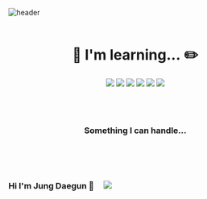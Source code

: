 ![header](https://capsule-render.vercel.app/api?type=waving&&color=timeGradient&text=Jung%20Daegun&fontColor=F6F6F6&section=footer&fontAlignY=70)
</br>
</br>

<div align="center">

  # :notebook_with_decorative_cover:&nbsp;I'm learning...&nbsp;:pencil2:
  <img src="https://img.shields.io/badge/ Cisco Netacad-1BA0D7?style=flat-square&logo=Cisco&logoColor=white"/>
  <img src="https://img.shields.io/badge/ C language-A8B9CC?style=flat-square&logo=C&logoColor=white"/>
  <img src="https://img.shields.io/badge/ C ++-00599C?style=flat-square&logo=C%2B%2B&logoColor=white"/>
  <img src="https://img.shields.io/badge/ Java-007396?style=flat-square&logo=Java&logoColor=white"/>
  <img src="https://img.shields.io/badge/ Linux-FCC624?style=flat-square&logo=Linux&logoColor=white"/>
  <img src="https://img.shields.io/badge/ Kali-557C94?style=flat-square&logo=Kali Linux&logoColor=white"/>
  </div>
</br>
</br>
</br>

<div align="center">
  
### Something I can handle...
</div>
</br>
</br>
</br>


### Hi I'm Jung Daegun 👋&nbsp;&nbsp;&nbsp;&nbsp; <a href="mailto:hgy31337@naver.com"><img src="https://img.shields.io/badge/Mail-03C75A?style=flat-square&logo=Naver&logoColor=white"/>
</br>
</br>

